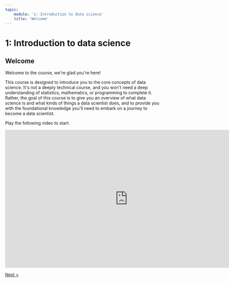 ```yaml
---
topic:
    module: '1: Introduction to data science'
    title: 'Welcome'
---
```


# 1: Introduction to data science

## Welcome

Welcome to the course, we're glad you're here!

This course is designed to introduce you to the core concepts of data science. It's not a deeply technical course, and you won't need a deep understanding of statistics, mathematics, or programming to complete it. Rather, the goal of this course is to give you an overview of what data science is and what kinds of things a data scientist does, and to provide you with the foundational knowledge you'll need to embark on a journey to become a data scientist.

Play the following video to start.

<iframe width="800" height="450" src="https://www.youtube.com/embed/lFpCvmaLyis" title="Welcome" frameborder="0" allow="accelerometer; autoplay; clipboard-write; encrypted-media; gyroscope; picture-in-picture" allowfullscreen></iframe>

[Next >](./01-01-data-scientists.md)